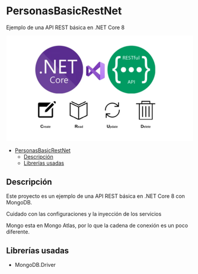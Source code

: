 # PersonasBasicRestNet

Ejemplo de una API REST básica en .NET Core 8

![image](./image/image.webp)

- [PersonasBasicRestNet](#personasbasicrestnet)
  - [Descripción](#descripción)
  - [Librerías usadas](#librerías-usadas)


## Descripción

Este proyecto es un ejemplo de una API REST básica en .NET Core 8 con MongoDB.

Cuidado con las configuraciones y la inyección de los servicios

Mongo esta en Mongo Atlas, por lo que la cadena de conexión es un poco diferente.



## Librerías usadas
- MongoDB.Driver